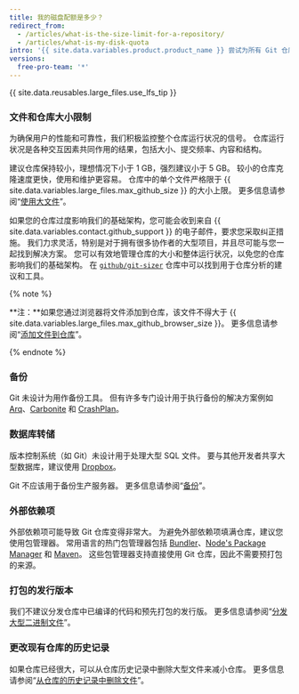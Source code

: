 ```yaml
---
title: 我的磁盘配额是多少？
redirect_from:
  - /articles/what-is-the-size-limit-for-a-repository/
  - /articles/what-is-my-disk-quota
intro: '{{ site.data.variables.product.product_name }} 尝试为所有 Git 仓库提供丰富的存储空间，尽管文件和仓库大小存在硬性限制。'
versions:
  free-pro-team: '*'
---
```


{{ site.data.reusables.large_files.use_lfs_tip }}

### 文件和仓库大小限制

为确保用户的性能和可靠性，我们积极监控整个仓库运行状况的信号。 仓库运行状况是各种交互因素共同作用的结果，包括大小、提交频率、内容和结构。

建议仓库保持较小，理想情况下小于 1 GB，强烈建议小于 5 GB。 较小的仓库克隆速度更快，使用和维护更容易。 仓库中的单个文件严格限于 {{ site.data.variables.large_files.max_github_size }} 的大小上限。 更多信息请参阅“[使用大文件](/github/managing-large-files/working-with-large-files)”。

如果您的仓库过度影响我们的基础架构，您可能会收到来自 {{ site.data.variables.contact.github_support }} 的电子邮件，要求您采取纠正措施。 我们力求灵活，特别是对于拥有很多协作者的大型项目，并且尽可能与您一起找到解决方案。 您可以有效地管理仓库的大小和整体运行状况，以免您的仓库影响我们的基础架构。 在 [`github/git-sizer`](https://github.com/github/git-sizer) 仓库中可以找到用于仓库分析的建议和工具。

{% note %}

**注：**如果您通过浏览器将文件添加到仓库，该文件不得大于 {{ site.data.variables.large_files.max_github_browser_size }}。 更多信息请参阅“[添加文件到仓库](/github/managing-files-in-a-repository/adding-a-file-to-a-repository)”。

{% endnote %}

### 备份

Git 未设计为用作备份工具。 但有许多专门设计用于执行备份的解决方案例如 [Arq](https://www.arqbackup.com/)、[Carbonite](http://www.carbonite.com/) 和 [CrashPlan](https://www.crashplan.com/en-us/)。

### 数据库转储

版本控制系统（如 Git）未设计用于处理大型 SQL 文件。 要与其他开发者共享大型数据库，建议使用 [Dropbox](https://www.dropbox.com/)。

Git 不应该用于备份生产服务器。 更多信息请参阅“[备份](/github/managing-large-files/what-is-my-disk-quota#backups)”。

### 外部依赖项

外部依赖项可能导致 Git 仓库变得非常大。 为避免外部依赖项填满仓库，建议您使用包管理器。 常用语言的热门包管理器包括 [Bundler](http://bundler.io/)、[Node's Package Manager](http://npmjs.org/) 和 [Maven](http://maven.apache.org/)。 这些包管理器支持直接使用 Git 仓库，因此不需要预打包的来源。

### 打包的发行版本

我们不建议分发仓库中已编译的代码和预先打包的发行版。 更多信息请参阅“[分发大型二进制文件](/github/managing-large-files/distributing-large-binaries)”。

### 更改现有仓库的历史记录

如果仓库已经很大，可以从仓库历史记录中删除大型文件来减小仓库。 更多信息请参阅“[从仓库的历史记录中删除文件](/github/managing-large-files/removing-files-from-a-repositorys-history)”。
